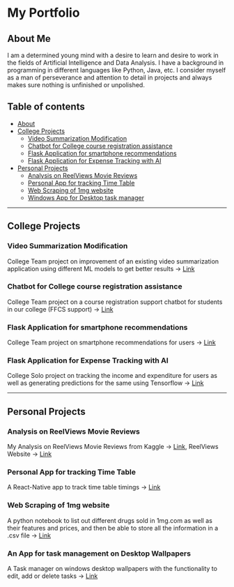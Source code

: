 # My Portfolio

## About Me

I am a determined young mind with a desire to learn and desire to work in the fields of Artificial Intelligence and Data Analysis. I have a background in programming in different languages like Python, Java, etc. I consider myself as a man of perseverance and attention to detail in projects and always makes sure nothing is unfinished or unpolished.

## Table of contents
- [About](#about-me)
- [College Projects](#Portfolio-Projects)
	+ [Video Summarization Modification](#Video-Summarization-Modification)
	+ [Chatbot for College course registration assistance](#Chatbot-for-College-course-registration-assistance)
	+ [Flask Application for smartphone recommendations](#Flask-Application-for-smartphone-recommendations)
 	+ [Flask Application for Expense Tracking with AI](#Flask-Application-for-Expense-Tracking-with-AI)
- [Personal Projects](#personal-projects)
	+ [Analysis on ReelViews Movie Reviews](#Analysis-on-ReelViews-Movie-Reviews)
	+ [Personal App for tracking Time Table](#Personal-App-for-tracking-Time-Table)
 	+ [Web Scraping of 1mg website](#Web-Scraping-of-1mg-website)
  	+ [Windows App for Desktop task manager](#An-App-for-task-management-on-Desktop-Wallpapers)

---

## College Projects

### Video Summarization Modification
College Team project on improvement of an existing video summarization application using different ML models to get better results -> [Link](https://github.com/saviosajanm/VideoSummarization)

### Chatbot for College course registration assistance
College Team project on a course registration support chatbot for students in our college (FFCS support) -> [Link](https://github.com/saviosajanm/FFCS-Chatbot)

### Flask Application for smartphone recommendations
College Team project on smartphone recommendations for users -> [Link](https://github.com/saviosajanm/SmartphoneRecommendation/tree/main)

### Flask Application for Expense Tracking with AI
College Solo project on tracking the income and expenditure for users as well as generating predictions for the same using Tensorflow -> [Link](https://github.com/saviosajanm/EXPENSE-TRACKER)

---

## Personal Projects

### Analysis on ReelViews Movie Reviews
My Analysis on ReelViews Movie Reviews from Kaggle -> [Link](https://github.com/saviosajanm/My_Portfolio/blob/main/Notebooks/analysis-on-reelview-reviews-author-savio-sajan.ipynb), ReelViews Website -> [Link](https://www.reelviews.net/)

### Personal App for tracking Time Table
A React-Native app to track time table timings -> [Link](https://github.com/saviosajanm/ConvApp/)

### Web Scraping of 1mg website
A python notebook to list out different drugs sold in 1mg.com as well as their features and prices, and then be able to store all the information in a .csv file -> [Link](https://github.com/saviosajanm/My_Portfolio/blob/main/Notebooks/Web_Scraping_of_1mg_website_Savio_Sajan.ipynb)

### An App for task management on Desktop Wallpapers
A Task manager on windows desktop wallpapers with the functionality to edit, add or delete tasks -> [Link](https://github.com/saviosajanm/DesktopTasks/)





